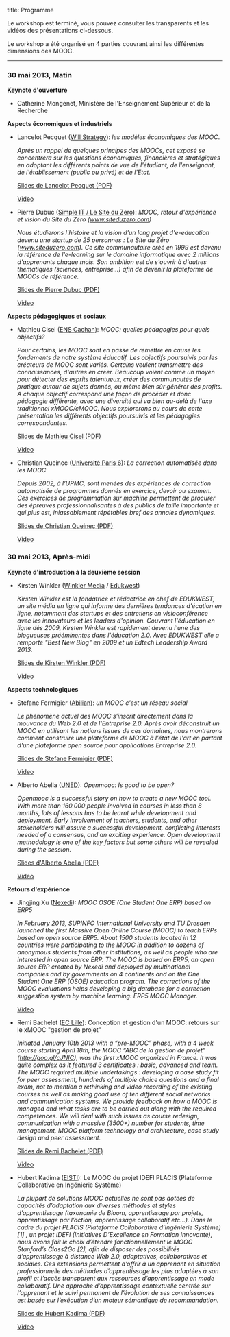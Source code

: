 title: Programme

<div class="alert alert-block alert-info">
  Le workshop est terminé, vous pouvez consulter les transparents et les vidéos des présentations ci-dessous.
</div>

Le workshop a été organisé en 4 parties couvrant ainsi les différentes dimensions des MOOC.

<hr>

### 30 mai 2013, Matin

**Keynote d'ouverture**

- Catherine Mongenet, Ministère de l'Enseignement Supérieur et de la Recherche

**Aspects économiques et industriels**

- Lancelot Pecquet ([Will Strategy](http://willstrategy.com/)): *les modèles économiques des MOOC*.

    *Après un rappel de quelques principes des MOOCs, cet exposé se concentrera sur les questions économiques, financières et stratégiques en adoptant les différents points de vue de l'étudiant, de l'enseignant, de l'établissement (public ou privé) et de l'Etat.*

    <i class="icon-picture"></i> [Slides de Lancelot Pecquet (PDF)](/static/pdf/lemooc2013-willstrategy-pecquet.pdf)

    <i class='icon-play'></i> [Video](http://www.irill.org/videos/mooc-2013/Lancelot_Pecquet-les_modeles_economiques_des_MOOC.webm)

- Pierre Dubuc ([Simple IT / Le Site du Zero](http://www.simple-it.fr/)): *MOOC, retour d'expérience et vision du Site du Zéro (www.siteduzero.com)*

    *Nous étudierons l'histoire et la vision d'un long projet d'e-education devenu une startup de 25 personnes : Le Site du Zéro (www.siteduzero.com). Ce site communautaire créé en 1999 est devenu la référence de l'e-learning sur le domaine informatique avec 2 millions d'apprenants chaque mois. Son ambition est de s'ouvrir à d'autres thématiques (sciences, entreprise...) afin de devenir la plateforme de MOOCs de référence.*

    <i class="icon-picture"></i> [Slides de Pierre Dubuc (PDF)](/static/pdf/lemooc2013-siteduzero-dubuc.pdf)

    <i class='icon-play'></i> [Video](http://www.irill.org/videos/mooc-2013/Pierre_Dubuc-MOOC_retour_d_experience_et_vision_du_Site_du_Zero.webm)

**Aspects pédagogiques et sociaux**

- Mathieu Cisel ([ENS Cachan](http://www.stef.ens-cachan.fr/)): *MOOC: quelles pédagogies pour quels objectifs?*

    *Pour certains, les MOOC sont en passe de remettre en cause les fondements de notre système éducatif. Les objectifs poursuivis par les créateurs de MOOC sont variés. Certains veulent transmettre des connaissances, d'autres en créer. Beaucoup voient comme un moyen pour détecter des esprits talentueux, créer des communautés de pratique autour de sujets donnés, ou même bien sûr générer des profits. A chaque objectif correspond une façon de procéder et donc pédagogie différente, avec une diversité qui va bien au-delà de l'axe traditionnel xMOOC/cMOOC. Nous explorerons au cours de cette présentation les différents objectifs poursuivis et les pédagogies correspondantes.*

    <i class="icon-picture"></i> [Slides de Mathieu Cisel (PDF)](/static/pdf/lemooc2013-ens-cachan-cisel.pdf)

    <i class='icon-play'></i> [Video](http://www.irill.org/videos/mooc-2013/Mathieu_Cisel-quelles_pedagogies_pour_quels_objectifs.webm)

- Christian Queinec ([Université Paris 6](http://www.upmc.fr/)): *La correction automatisée dans les MOOC*

    *Depuis 2002, à l’UPMC, sont menées des expériences de correction automatisée de programmes donnés en exercice, devoir ou examen. Ces exercices de programmation sur machine permettent de procurer des épreuves professionnalisantes à des publics de taille importante et qui plus est, inlassablement répétables bref des annales dynamiques.*

    <i class="icon-picture"></i> [Slides de Christian Queinec (PDF)](/static/pdf/lemooc2013-upmc-queinec.pdf)

    <i class='icon-play'></i> [Video](http://www.irill.org/videos/mooc-2013/Christian_Queinec-La_correction_automatisee_dans_les_MOOC.webm)

### 30 mai 2013, Après-midi

**Keynote d'introduction à la deuxième session**

- Kirsten Winkler ([Winkler Media](http://www.winklermedia.com/) / [Edukwest](http://www.edukwest.com/))

    *Kirsten Winkler est la fondatrice et rédactrice en chef de EDUKWEST, un site média en ligne qui informe des dernières tendances d'écation en ligne, notamment des startups et des entretiens en visioconférence avec les innovateurs et les leaders d'opinion. Couvrant l'éducation en ligne dès 2009, Kirsten Winkler est rapidement devenu l'une des blogueuses prééminentes dans l'éducation 2.0. Avec EDUKWEST elle a remporté "Best New Blog"  en 2009 et un Edtech Leadership Award 2013.*

    <i class="icon-picture"></i> [Slides de Kirsten Winkler (PDF)](/static/pdf/lemooc2013-winkler.pdf)

    <i class='icon-play'></i> [Video](http://www.irill.org/videos/mooc-2013/Kirsten_Winkler.webm)

**Aspects technologiques**

- Stefane Fermigier ([Abilian](http://www.abilian.com/)): *un MOOC c'est un réseau social*

    *Le phénomène actuel des MOOC s'inscrit directement dans la mouvance du Web 2.0 et de l'Entreprise 2.0. Après avoir déconstruit un MOOC en utilisant les notions issues de ces domaines, nous montrerons comment construire une plateforme de MOOC à l'état de l'art en partant d'une plateforme open source pour applications Entreprise 2.0.*

    <i class="icon-picture"></i> [Slides de Stefane Fermigier (PDF)](/static/pdf/lemooc2013-abilian-fermigier.pdf)

    <i class='icon-play'></i> [Video](http://www.irill.org/videos/mooc-2013/Stefane_Fermigier-un_MOOC_c_est_un_reseau_social.webm)

- Alberto Abella ([UNED](https://unedcoma.es/)): *Openmooc: Is good to be open?*

    *Openmooc is a successful story on how to create a new MOOC tool. With more than 160.000 people involved in courses in less than 8 months, lots of lessons has to be learnt while development and deployment. Early involvement of teachers, students, and other stakeholders will assure a successful development, conflicting interests needed of a consensus, and an exciting experience. Open development methodology is one of the key factors but some others will be revealed during the session.*

    <i class="icon-picture"></i> [Slides d'Alberto Abella (PDF)](/static/pdf/lemooc2013-rooter-abella.pdf)

    <i class='icon-play'></i> [Video](http://www.irill.org/videos/mooc-2013/Alberto_Abella-Openmooc_Is_good_to_be_open.webm)

**Retours d'expérience**

- Jingjing Xu ([Nexedi](http://www.nexedi.com/)): *MOOC OSOE (One Student One ERP) based on ERP5*

    *In February 2013, SUPINFO International University and TU Dresden launched the first Massive Open Online Course (MOOC) to teach ERPs based on open source ERP5. About 1500 students located in 12 countries were participating to the MOOC in addition to dozens of anonymous students from other institutions, as well as people who are interested  in open source ERP. The MOOC is based on ERP5, an open source ERP  created by Nexedi and deployed by multinational companies and by governments on 4 continents and on the One Student One ERP (OSOE) education program. The corrections of the MOOC evaluations helps developing a big database for a  correction suggestion system by machine learning: ERP5 MOOC Manager.*

    <i class='icon-play'></i> [Video](http://www.irill.org/videos/mooc-2013/Jingjing_Xu-MOOC_OSOE_One_Student_One_ERP_based_on_ERP5.webm)

- Remi Bachelet ([EC Lille](http://rb.ec-lille.fr/)): Conception et gestion d'un MOOC: retours sur le xMOOC "gestion de projet"

    *Initiated January 10th 2013 with a “pre-MOOC” phase, with a 4 week course starting April 18th, the MOOC “ABC de la gestion de projet” (http://goo.gl/cJNIC), was the first xMOOC organized in France. It was quite complex as it featured 3 certificates : basic, advanced and team. The MOOC required multiple undertakings : developing a case study fit for peer assessment, hundreds of multiple choice questions and a final exam, not to mention a rethinking and video recording of the existing courses as well as making good use of ten different social networks and communication systems.
    We provide feedback on how a MOOC is managed and what tasks are to be carried out along with the required competences. We will deal with such issues as course redesign, communication with a massive (3500+) number for students, time management, MOOC platform technology and architecture, case study design and peer assessment.*

    <i class="icon-picture"></i> [Slides de Remi Bachelet (PDF)](/static/pdf/lemooc2013-centrale-lille-bachelet.pdf)

    <i class='icon-play'></i> [Video](http://www.irill.org/videos/mooc-2013/Remi_Bachelet-Conception_et_gestion_d_un_MOOC.webm)

- Hubert Kadima ([EISTI](http://eisti.eu/)): Le MOOC du projet IDEFI PLACIS (Plateforme Collaborative en Ingénierie Système)

    *La plupart de solutions MOOC actuelles ne sont pas dotées de capacités d’adaptation aux  diverses méthodes et styles d’apprentissage (taxonomie de Bloom,  apprentissage par projets, apprentissage par l’action, apprentissage collaboratif  etc…).
    Dans le cadre du projet PLACIS (Plateforme Collaborative d’Ingénierie Système)  [1] , un projet IDEFI   (Initiatives D’Excellence en Formation Innovante), nous avons fait  le choix d’étendre fonctionnellement  le MOOC  Stanford’s Class2Go [2], afin de disposer des possibilités d’apprentissage à distance  Web 2.0, adaptatives, collaboratives et sociales.
    Ces extensions permettent d’offrir à un apprenant en situation professionnelle des méthodes d’apprentissage les plus adaptées à son profil et l’accès transparent aux ressources d’apprentissage en mode collaboratif. Une approche d’apprentissage contextuelle centrée sur l’apprenant et le suivi permanent de l’évolution de ses connaissances est basée sur  l’exécution d’un moteur sémantique de recommandation.*

    <i class="icon-picture"></i> [Slides de Hubert Kadima (PDF)](/static/pdf/lemooc2013-eisti-kadima.pdf)

    <i class='icon-play'></i> [Video](http://www.irill.org/videos/mooc-2013/Hubert_Kadima-Le_MOOC_du_projet_IDEFI_PLACIS.webm)
